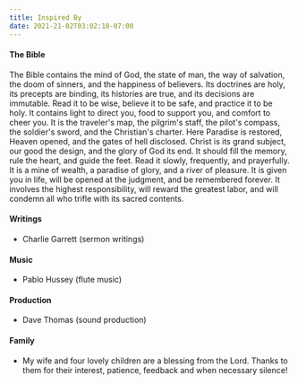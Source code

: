 ```yaml
---
title: Inspired By
date: 2021-21-02T03:02:10-07:00
---
```

#### The Bible

The Bible contains the mind of God, the state of man, the way of salvation, the doom of sinners, and the happiness of believers. Its doctrines are holy, its precepts are binding, its histories are true, and its decisions are immutable. Read it to be wise, believe it to be safe, and practice it to be holy. It contains light to direct you, food to support you, and comfort to cheer you. It is the traveler's map, the pilgrim's staff, the pilot's compass, the soldier's sword, and the Christian's charter. Here Paradise is restored, Heaven opened, and the gates of hell disclosed. Christ is its grand subject, our good the design, and the glory of God its end. It should fill the memory, rule the heart, and guide the feet. Read it slowly, frequently, and prayerfully. It is a mine of wealth, a paradise of glory, and a river of pleasure. It is given you in life, will be opened at the judgment, and be remembered forever. It involves the highest responsibility, will reward the greatest labor, and will condemn all who trifle with its sacred contents.

#### Writings

* Charlie Garrett (sermon writings)

#### Music

* Pablo Hussey (flute music)

#### Production

* Dave Thomas (sound production)

#### Family

* My wife and four lovely children are a blessing from the Lord.   Thanks to them for their interest, patience, feedback and when necessary silence!